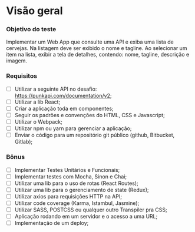 # Visão geral

### Objetivo do teste

Implementar um Web App que consulte uma API e exiba uma lista de cervejas. Na listagem deve ser exibido o nome e tagline. Ao selecionar um item na lista, exibir a tela de detalhes, contendo: nome, tagline, descrição e imagem.


### Requisitos

- [ ] Utilizar a seguinte API no desafio: https://punkapi.com/documentation/v2;
- [ ] Utilizar a lib React;
- [ ] Criar a aplicação toda em componentes;
- [ ] Seguir os padrões e convenções do HTML, CSS e Javascript;
- [ ] Utilizar o Webpack;
- [ ] Utilizar npm ou yarn para gerenciar a aplicação;
- [ ] Enviar o código para um repositório git público (github, Bitbucket, Gitlab);

### Bônus

- [ ] Implementar Testes Unitários e Funcionais;
- [ ] Implementar testes com Mocha, Sinon e Chai;
- [ ] Utilizar uma lib para o uso de rotas (React Routes);
- [ ] Utilizar uma lib para o gerenciamento de state (Redux);
- [ ] Utilizar axios para requisições HTTP na API;
- [ ] Utilizar code coverage (Karma, Istambul, Jasmine);
- [ ] Utilizar SASS, POSTCSS ou qualquer outro Transpiler pra CSS;
- [ ] Aplicação rodando em um servidor e o acesso a uma URL;
- [ ] Implementação de um deploy;
